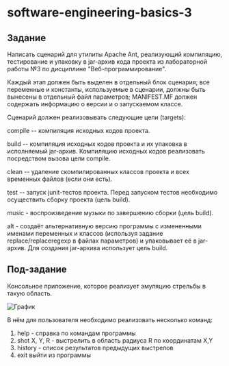 # software-engineering-basics-3

##  Задание

Написать сценарий для утилиты Apache Ant, реализующий компиляцию, тестирование и упаковку в jar-архив кода проекта из лабораторной работы №3 по дисциплине "Веб-программирование".

Каждый этап должен быть выделен в отдельный блок сценария; все переменные и константы, используемые в сценарии, должны быть вынесены в отдельный файл параметров; MANIFEST.MF должен содержать информацию о версии и о запускаемом классе.

Cценарий должен реализовывать следующие цели (targets):

compile -- компиляция исходных кодов проекта.

build -- компиляция исходных кодов проекта и их упаковка в исполняемый jar-архив. Компиляцию исходных кодов реализовать посредством вызова цели compile.

clean -- удаление скомпилированных классов проекта и всех временных файлов (если они есть).

test -- запуск junit-тестов проекта. Перед запуском тестов необходимо осуществить сборку проекта (цель build).

music - воспроизведение музыки по завершению сборки (цель build).

alt - создаёт альтернативную версию программы с измененными именами переменных и классов (используя задание replace/replaceregexp в файлах параметров) и упаковывает её в jar-архив. Для создания jar-архива использует цель build.

## Под-задание 
Консольное приложение, которое реализует эмуляцию стрельбы в такую область.
   
![График](https://sun9-58.userapi.com/EXSl8c2e0_VgAG8hpwxrrFuOun_ubfCxOhlefA/JNrpcgykabs.jpg)
   
В нём для пользователя необходимо реализовать несколько команд:
1. help - справка по командам программы
2. shot  X, Y, R - выстрелить в область радиуса R по координатам X,Y
3. history - список результатов предыдущих выстрелов
4. exit выйти из программы
